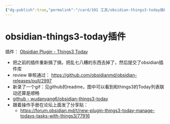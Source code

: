 ```yaml
---
{"dg-publish":true,"permalink":"/card/101 工具/obsidian-things3-today插件/","noteIcon":"2","created":"2024-01-29T14:23:53+08:00","updated":"2024-09-26T13:37:25+08:00"}
---
```



# obsidian-things3-today插件

插件： [Obsidian Plugin - Things3 Today](https://obsidian.md/plugins?id=things3-today)

- 把之前的插件重新搞了搞，把乱七八糟的东西去掉了，然后提交了obsidian插件库
- review 审核通过： https://github.com/obsidianmd/obsidian-releases/pull/2997
- 新录了一个gif：见github的readme，图中可以看到和things3的Today列表联动还算是顺畅
- [github - wudanyang6/obsidian-things3-today](https://github.com/wudanyang6/obsidian-things3-today?tab=readme-ov-file)
- 跟着操作手册在论坛上面发了分享贴： 
	- https://forum.obsidian.md/t/new-plugin-things3-today-manage-todays-tasks-with-things3/77916
